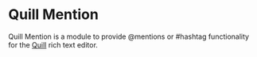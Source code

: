 <!-- ![Quill Mention](docs/static/quill-mention.png "Quill Mention") -->

# Quill Mention

<!-- [![npm version](https://badge.fury.io/js/quill-mention.svg)](https://badge.fury.io/js/quill-mention)
[![License: MIT](https://img.shields.io/badge/License-MIT-yellow.svg)](https://opensource.org/licenses/MIT) -->

Quill Mention is a module to provide @mentions or #hashtag functionality for the [Quill](https://quilljs.com/) rich text editor.
